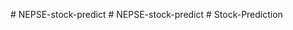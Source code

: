 


 
 
#   N E P S E - s t o c k - p r e d i c t  
 #   N E P S E - s t o c k - p r e d i c t  
 #   S t o c k - P r e d i c t i o n  
 